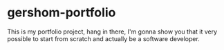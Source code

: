 # gershom-portfolio
This is my portfolio project, hang in there, I'm gonna show you that it very possible to start from scratch and actually be a software developer.
